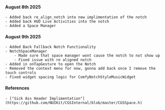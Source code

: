 #### August 8th 2025

    - Added back re_align_notch into new implimentation of the notch 
    - Added back HUD Live Activities into the notch
    - Added a Space Manager 

#### August 9th 2025

    - Added Back Fallback Notch Functionality
    - NotchSpaceManager
        - Made sure that space manager wont cause the notch to not show up
        - Fixed issue with re aligned notch
    - Added in onTapGesture to open the Notch
    - Removed the context menu for now, gonna add back once I remove the touch controls
    - Fixed widget spacing logic for ComfyNotchStyleMusicWidget
    

#### References
    - ["Sick Ass Header Implimentation"](https://github.com/NUIKit/CGSInternal/blob/master/CGSSpace.h)
